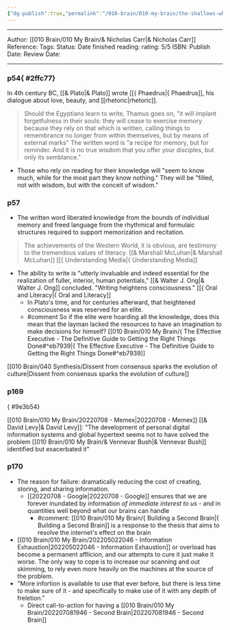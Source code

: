 ```yaml
---
{"dg-publish":true,"permalink":"/010-brain/010-my-brain/the-shallows-what-the-internet-is-doing-to-our-brains/","created":"2021-07-30T14:21:25.000-04:00","updated":"2025-03-13T15:14:22.000-04:00"}
---
```


---

Author: [[010 Brain/010 My Brain/& Nicholas Carr\|& Nicholas Carr]]
Reference:
Tags:
Status:
Date finished reading:
rating: 5/5
ISBN:
Publish Date:
Review Date:

---

### p54{ #2ffc77}

In 4th century BC, [[& Plato\|& Plato]] wrote [[{ Phaedrus\|{ Phaedrus]], his dialogue about love, beauty, and [[rhetoric\|rhetoric]].
> Should the Egyptians learn to write, Thamus goes on, "it will implant forgetfulness in their souls: they will cease to exercise memory because they rely on that which is written, calling things to remembrance no longer from within themselves, but by means of external marks"
> The written word is "a recipe for memory, but for reminder. And it is no true wisdom that you offer your disciples, but only its semblance."
- Those who rely on reading for their knowledge will "seem to know much, while for the most part they know nothing." They will be "filled, not with wisdom, but with the conceit of wisdom."

### p57
- The written word liberated knowledge from the bounds of individual memory and freed language from the rhythmical and formulaic structures required to support memorization and recitation.

> The achievements of the Western World, it is obvious, are testimony to the tremendous values of literacy. [[& Marshall McLuhan\|& Marshall McLuhan]] [[{ Understanding Media\|{ Understanding Media]]

- The ability to write is "utterly invaluable and indeed essential for the realization of fuller, interior, human potentials," [[& Walter J. Ong\|& Walter J. Ong]] concluded. "Writing heightens consciousness." [[{ Oral and Literacy\|{ Oral and Literacy]]
	-	In Plato's time, and for centuries afterward, that heightened consciousness was reserved for an elite.
	- #comment So if the elite were hoarding all the knowledge, does this mean that the layman lacked the resources to have an imagination to make decisions for himself? [[010 Brain/010 My Brain/{ The Effective Executive - The Definitive Guide to Getting the Right Things Done#^eb7939\|{ The Effective Executive - The Definitive Guide to Getting the Right Things Done#^eb7939]] 

[[010 Brain/040 Synthesis/Dissent from consensus sparks the evolution of culture\|Dissent from consensus sparks the evolution of culture]]


### p169
{ #9e3b54}


[[010 Brain/010 My Brain/20220708 - Memex\|20220708 - Memex]]
[[& David Levy\|& David Levy]]: "The development of personal digital information systems and global hypertext seems not to have solved the problem [[010 Brain/010 My Brain/& Vennevar Bush\|& Vennevar Bush]] identified but exacerbated it"

### p170
- The reason for failure: dramatically reducing the cost of creating, storing, and sharing information. 
	- [[20220708 - Google\|20220708 - Google]] ensures that we are forever inundated by information *of immediate interest to us* - and in quantities well beyond what our brains can handle
		- #comment: [[010 Brain/010 My Brain/{ Building a Second Brain\|{ Building a Second Brain]] is a response to the thesis that aims to resolve the internet's effect on the brain
- [[010 Brain/010 My Brain/202205022046 - Information Exhaustion\|202205022046 - Information Exhaustion]] or overload has become a permanent afflicion, and our attempts to cure it just make it worse. The only way to cope is to increase our scanning and out skimming, to rely even more heavily on the machines at the source of the problem.
- "More infortion is available to use that ever before, but there is less time to make sure of it - and specifically to make use of it with any depth of freletion."
	- Direct call-to-action for having a [[010 Brain/010 My Brain/202207081946 - Second Brain\|202207081946 - Second Brain]]

